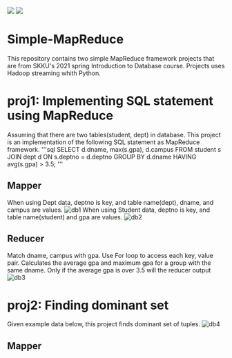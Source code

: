 <img src="https://img.shields.io/badge/Python-3776AB?style=flat&logo=Python&logoColor=white"/> <img src="https://img.shields.io/badge/apachehadoop-66CCFF?style=flat&logo=apachehadoop&logoColor=white"/>
# Simple-MapReduce
This repository contains two simple MapReduce framework projects that are from SKKU's 2021 spring Introduction to Database course. Projects uses Hadoop streaming whith Python.
# proj1: Implementing SQL statement using MapReduce
Assuming that there are two tables(student, dept) in database. This project is an implementation of the following SQL statement as MapReduce framework.
'''sql
SELECT d.dname, max(s.gpa), d.campus
FROM student s
JOIN dept d ON s.deptno = d.deptno
GROUP BY d.dname
HAVING avg(s.gpa) > 3.5;
'''
## Mapper
When using Dept data, deptno is key, and table name(dept), dname, and campus are values.
![db1](https://github.com/dipreez/Simple-MapReduce/assets/50349104/4cc5ed44-1ee0-4aae-ad84-a1745d7a1bf8)
When using Student data, deptno is key, and table name(student) and gpa are values.
![db2](https://github.com/dipreez/Simple-MapReduce/assets/50349104/8e3effc7-4483-4ac0-b7e3-dc4949cd30ff)
## Reducer
Match dname, campus with gpa. Use For loop to access each key, value pair. Calculates the average gpa and
maximum gpa for a group with the same dname. Only if the average gpa is over 3.5 will the reducer output
![db3](https://github.com/dipreez/Simple-MapReduce/assets/50349104/1b76937c-bd52-4d4d-bc00-cbbe04b8e0c3)
# proj2: Finding dominant set
Given example data below, this project finds dominant set of tuples.
![db4](https://github.com/dipreez/Simple-MapReduce/assets/50349104/29b5676d-eb97-421f-99f9-b2d3dc010537)
## Mapper
